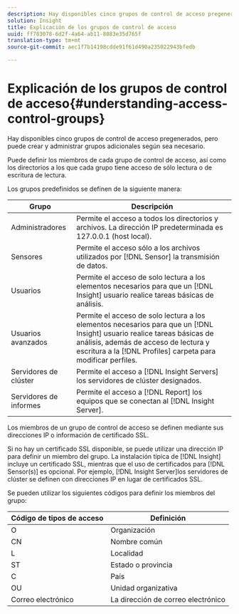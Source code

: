 ```yaml
---
description: Hay disponibles cinco grupos de control de acceso pregenerados, pero puede crear y administrar grupos adicionales según sea necesario.
solution: Insight
title: Explicación de los grupos de control de acceso
uuid: ff783078-6d2f-4a64-ab11-8083e35d765f
translation-type: tm+mt
source-git-commit: aec1f7b14198cdde91f61d490a235022943bfedb

---
```



# Explicación de los grupos de control de acceso{#understanding-access-control-groups}

Hay disponibles cinco grupos de control de acceso pregenerados, pero puede crear y administrar grupos adicionales según sea necesario.

Puede definir los miembros de cada grupo de control de acceso, así como los directorios a los que cada grupo tiene acceso de sólo lectura o de escritura de lectura.

Los grupos predefinidos se definen de la siguiente manera:

| Grupo | Descripción |
|---|---|
| Administradores | Permite el acceso a todos los directorios y archivos. La dirección IP predeterminada es 127.0.0.1 (host local). |
| Sensores | Permite el acceso sólo a los archivos utilizados por [!DNL Sensor] la transmisión de datos. |
| Usuarios | Permite el acceso de solo lectura a los elementos necesarios para que un [!DNL Insight] usuario realice tareas básicas de análisis. |
| Usuarios avanzados | Permite el acceso de solo lectura a los elementos necesarios para que un [!DNL Insight] usuario realice tareas básicas de análisis, además de acceso de lectura y escritura a la [!DNL Profiles] carpeta para modificar perfiles. |
| Servidores de clúster | Permite el acceso a [!DNL Insight Servers] los servidores de clúster designados. |
| Servidores de informes | Permite el acceso a [!DNL Report] los equipos que se conectan al [!DNL Insight Server]. |

Los miembros de un grupo de control de acceso se definen mediante sus direcciones IP o información de certificado SSL.

Si no hay un certificado SSL disponible, se puede utilizar una dirección IP para definir un miembro del grupo. La instalación típica de [!DNL Insight] incluye un certificado SSL, mientras que el uso de certificados para [!DNL Sensor(s)] es opcional. Por ejemplo, [!DNL Insight Server]los servidores de clúster se definen con direcciones IP en lugar de certificados SSL.

Se pueden utilizar los siguientes códigos para definir los miembros del grupo:

| Código de tipos de acceso | Definición |
|---|---|
| O | Organización |
| CN | Nombre común |
| L | Localidad |
| ST | Estado o provincia |
| C | País |
| OU | Unidad organizativa |
| Correo electrónico | La dirección de correo electrónico |

